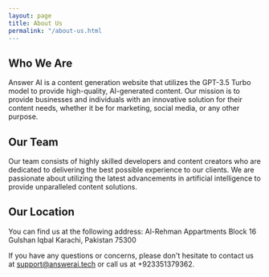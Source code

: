 ```yaml
---
layout: page
title: About Us
permalink: "/about-us.html
---
```


## Who We Are

Answer AI is a content generation website that utilizes the GPT-3.5 Turbo model to provide high-quality, AI-generated content. Our mission is to provide businesses and individuals with an innovative solution for their content needs, whether it be for marketing, social media, or any other purpose.

## Our Team

Our team consists of highly skilled developers and content creators who are dedicated to delivering the best possible experience to our clients. We are passionate about utilizing the latest advancements in artificial intelligence to provide unparalleled content solutions.

## Our Location

You can find us at the following address:
Al-Rehman Appartments
Block 16 Gulshan Iqbal
Karachi, Pakistan 75300

If you have any questions or concerns, please don't hesitate to contact us at support@answerai.tech or call us at +923351379362.
